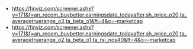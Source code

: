 - https://finviz.com/screener.ashx?v=171&f=an_recom_buybetter,earningsdate_todayafter,sh_price_o20,ta_averagetruerange_o3,ta_beta_o1&ft=4&o=-marketcap
- https://finviz.com/screener.ashx?v=171&f=an_recom_buybetter,earningsdate_todayafter,sh_price_o20,ta_averagetruerange_o2,ta_beta_o1,ta_rsi_nos40&ft=4&o=-marketcap
